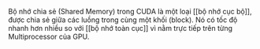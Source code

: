 Bộ nhớ chia sẻ (Shared Memory) trong CUDA là một loại [[bộ nhớ cục bộ]], được chia sẻ giữa các luồng trong cùng một khối (block).
Nó có tốc độ nhanh hơn nhiều so với [[bộ nhớ toàn cục]] vì nằm trực tiếp trên từng Multiprocessor của GPU.
